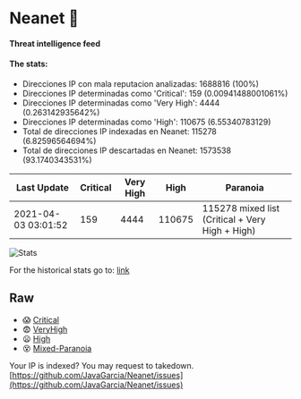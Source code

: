 # Neanet :hocho:
#### Threat intelligence feed
#### The stats:

- Direcciones IP con mala reputacion analizadas: 1688816 (100%)
- Direcciones IP determinadas como 'Critical':  159 (0.00941488001061%)
- Direcciones IP determinadas como 'Very High':  4444 (0.263142935642%)
- Direcciones IP determinadas como 'High':  110675 (6.55340783129)
- Total de direcciones IP indexadas en Neanet:  115278 (6.82596564694%)
- Total de direcciones IP descartadas en Neanet:  1573538 (93.1740343531%)

| Last Update | Critical | Very High | High | Paranoia |
| --- | --- | --- | --- | --- |
| 2021-04-03 03:01:52 | 159 | 4444 | 110675 | 115278 mixed list (Critical + Very High + High)|

![Stats](https://docs.google.com/spreadsheets/d/e/2PACX-1vSnaNMIXVabIpDJjufMlzH7poXnshF3mgd8Is1g9ytUEzVsP5my4Trn8f-xkoLLQ38xpL3HtmUexLo6/pubchart?oid=501124687&format=image)

For the historical stats go to: [link](/stats.csv)
## Raw
- :scream: [Critical](https://raw.githubusercontent.com/JavaGarcia/Neanet/master/blacklists/neanet_critical.txt)
- :fearful: [VeryHigh](https://raw.githubusercontent.com/JavaGarcia/Neanet/master/blacklists/neanet_veryHigh.txtt)
- :frowning: [High](https://raw.githubusercontent.com/JavaGarcia/Neanet/master/blacklists/neanet_high.txt)
- :dizzy_face: [Mixed-Paranoia](https://raw.githubusercontent.com/JavaGarcia/Neanet/master/blacklists/neanet_all.txt)


Your IP is indexed? You may request to takedown. [https://github.com/JavaGarcia/Neanet/issues](https://github.com/JavaGarcia/Neanet/issues)


































































































































































































































































































































































































































































































































































































































































































































































































































































































































































































































































































































































































































































































































































































































































































































































































































































































































































































































































































































































































































































































































































































































































































































































































































































































































































































































































































































































































































































































































































































































































































































































































































































































































































































































































































































































































































































































































































































































































































































































































































































































































































































































































































































































































































































































































































































































































































































































































































































































































































































































































































































































































































































































































































































































































































































